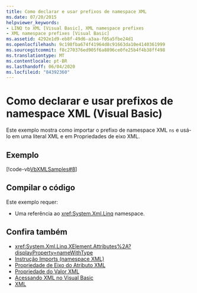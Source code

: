 ```yaml
---
title: Como declarar e usar prefixos de namespace XML
ms.date: 07/20/2015
helpviewer_keywords:
- LINQ to XML [Visual Basic], XML namespace prefixes
- XML namespace prefixes [Visual Basic]
ms.assetid: 4292e1d9-eb8f-49d6-a3aa-f05a5fbe24d1
ms.openlocfilehash: 9c198fba674f41964d8c91663da10e4140361999
ms.sourcegitcommit: f8c270376ed905f6a8896ce0fe25b4f4b38ff498
ms.translationtype: MT
ms.contentlocale: pt-BR
ms.lasthandoff: 06/04/2020
ms.locfileid: "84392360"
---
```

# <a name="how-to-declare-and-use-xml-namespace-prefixes-visual-basic"></a>Como declarar e usar prefixos de namespace XML (Visual Basic)
Este exemplo mostra como importar o prefixo de namespace XML `ns` e usá-lo em uma literal XML e em Propriedades de eixo XML.  
  
## <a name="example"></a>Exemplo  
 [!code-vb[VbXMLSamples#8](~/samples/snippets/visualbasic/VS_Snippets_VBCSharp/VbXMLSamples/VB/XMLSamples3.vb#8)]  
  
## <a name="compile-the-code"></a>Compilar o código  
 Este exemplo requer:  
  
- Uma referência ao <xref:System.Xml.Linq> namespace.  
  
## <a name="see-also"></a>Confira também

- <xref:System.Xml.Linq.XElement.Attributes%2A?displayProperty=nameWithType>
- [Instrução Imports (namespace XML)](../../../language-reference/statements/imports-statement-xml-namespace.md)
- [Propriedade de Eixo do Atributo XML](../../../language-reference/xml-axis/xml-attribute-axis-property.md)
- [Propriedade do Valor XML](../../../language-reference/xml-axis/xml-value-property.md)
- [Acessando XML no Visual Basic](accessing-xml.md)
- [XML](index.md)
